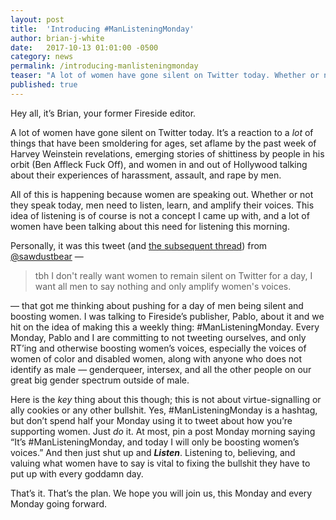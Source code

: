 ```yaml
---
layout: post
title:  'Introducing #ManListeningMonday'
author: brian-j-white
date:   2017-10-13 01:01:00 -0500
category: news
permalink: /introducing-manlisteningmonday
teaser: "A lot of women have gone silent on Twitter today. Whether or not they speak today, men need to listen, learn, and amplify their voices."
published: true
---
```


Hey all, it’s Brian, your former Fireside editor.

A lot of women have gone silent on Twitter today. It’s a reaction to a *lot* of things that have been smoldering for ages, set aflame by the past week of Harvey Weinstein revelations, emerging stories of shittiness by people in his orbit (Ben Affleck Fuck Off), and women in and out of Hollywood talking about their experiences of harassment, assault, and rape by men.

All of this is happening because women are speaking out. Whether or not they speak today, men need to listen, learn, and amplify their voices. This idea of listening is of course is not a concept I came up with, and a lot of women have been talking about this need for listening this morning.

Personally, it was this tweet (and [the subsequent thread](https://twitter.com/sawdustbear/status/918674732605571072)) from [@sawdustbear](https://twitter.com/sawdustbear/status/918674732605571072) —

> tbh I don't really want women to remain silent on Twitter for a day, I want all men to say nothing and only amplify women's voices.

— that got me thinking about pushing for a day of men being silent and boosting women. I was talking to Fireside’s publisher, Pablo, about it and we hit on the idea of making this a weekly thing: #ManListeningMonday. Every Monday, Pablo and I are committing to not tweeting ourselves, and only RT’ing and otherwise boosting women’s voices, especially the voices of women of color and disabled women, along with anyone who does not identify as male — genderqueer, intersex, and all the other people on our great big gender spectrum outside of male.

Here is the *key* thing about this though; this is not about virtue-signalling or ally cookies or any other bullshit. Yes, #ManListeningMonday is a hashtag, but don’t spend half your Monday using it to tweet about how you’re supporting women. Just *do* it. At most, pin a post Monday morning saying “It’s #ManListeningMonday, and today I will only be boosting women’s voices.” And then just shut up and _**Listen**_. Listening to, believing, and valuing what women have to say is vital to fixing the bullshit they have to put up with every goddamn day.

That’s it. That’s the plan. We hope you will join us, this Monday and every Monday going forward.
